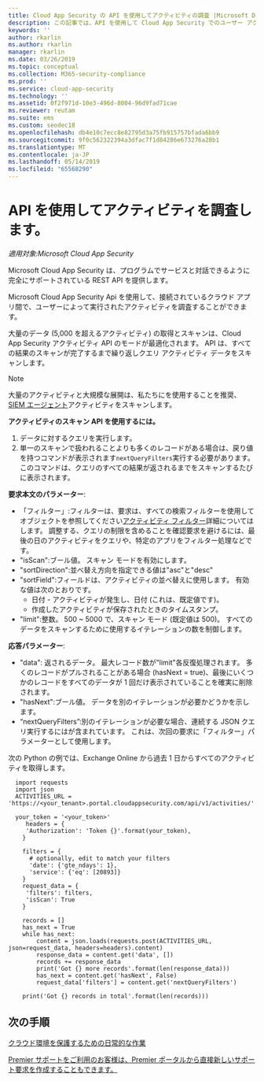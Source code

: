 ```yaml
---
title: Cloud App Security の API を使用してアクティビティの調査 |Microsoft Docs
description: この記事では、API を使用して Cloud App Security でのユーザー アクティビティを調査する方法について説明します。
keywords: ''
author: rkarlin
ms.author: rkarlin
manager: rkarlin
ms.date: 03/26/2019
ms.topic: conceptual
ms.collection: M365-security-compliance
ms.prod: ''
ms.service: cloud-app-security
ms.technology: ''
ms.assetid: 0f2f971d-10e3-496d-8004-96d9fad71cae
ms.reviewer: reutam
ms.suite: ems
ms.custom: seodec18
ms.openlocfilehash: db4e10c7ecc8e82795d3a75fb915757bfada6bb9
ms.sourcegitcommit: 9f0c562322394a3dfac7f1d84286e673276a28b1
ms.translationtype: MT
ms.contentlocale: ja-JP
ms.lasthandoff: 05/14/2019
ms.locfileid: "65568290"
---
```

# <a name="investigate-activities-using-the-api"></a>API を使用してアクティビティを調査します。

*適用対象:Microsoft Cloud App Security*

Microsoft Cloud App Security は、プログラムでサービスと対話できるように完全にサポートされている REST API を提供します。

Microsoft Cloud App Security Api を使用して、接続されているクラウド アプリ間で、ユーザーによって実行されたアクティビティを調査することができます。 

大量のデータ (5,000 を超えるアクティビティ) の取得とスキャンは、Cloud App Security アクティビティ API のモードが最適化されます。 API は、すべての結果のスキャンが完了するまで繰り返しクエリ アクティビティ データをスキャンします。 

> [!NOTE] 
> 大量のアクティビティと大規模な展開は、私たちにを使用することを推奨、 [SIEM エージェント](siem.md)アクティビティをスキャンします。

**アクティビティのスキャン API を使用するには。**

1. データに対するクエリを実行します。
1. 単一のスキャンで扱われることよりも多くのレコードがある場合は、戻り値を持つコマンドが表示されます`nextQueryFilters`実行する必要があります。 このコマンドは、クエリのすべての結果が返されるまでをスキャンするたびに表示されます。
 
 
**要求本文のパラメーター**:
- 「フィルター」:フィルターは、要求は、すべての検索フィルターを使用してオブジェクトを参照してください[アクティビティ フィルター](activity-filters.md)詳細についてはします。 調整する、クエリの制限を含めることを確認要求を避けるには、最後の日のアクティビティをクエリや、特定のアプリをフィルター処理などです。
- "isScan":ブール値。 スキャン モードを有効にします。
- "sortDirection":並べ替え方向を指定できる値は"asc"と"desc" 
- "sortField":フィールドは、アクティビティの並べ替えに使用します。 有効な値は次のとおりです。 
    - 日付 - アクティビティが発生し、日付 (これは、既定値です)。
    - 作成したアクティビティが保存されたときのタイムスタンプ。
- "limit":整数。 500 ~ 5000 で、スキャン モード (既定値は 500)。 すべてのデータをスキャンするために使用するイテレーションの数を制御します。 

**応答パラメーター**:
- "data": 返されるデータ。 最大レコード数が"limit"各反復処理されます。 多くのレコードがプルされることがある場合 (hasNext = true)、最後にいくつかのレコードをすべてのデータが 1 回だけ表示されていることを確実に削除されます。
- "hasNext":ブール値。 データを別のイテレーションが必要かどうかを示します。
- “nextQueryFilters”:別のイテレーションが必要な場合、連続する JSON クエリ実行するにはが含まれています。 これは、次回の要求に「フィルター」パラメーターとして使用します。

次の Python の例では、Exchange Online から過去 1 日からすべてのアクティビティを取得します。

      import requests
      import json
      ACTIVITIES_URL = 'https://<your_tenant>.portal.cloudappsecurity.com/api/v1/activities/'
    
      your_token = '<your_token>'
         headers = {
         'Authorization': 'Token {}'.format(your_token),
        }
    
        filters = {
          # optionally, edit to match your filters
          'date': {'gte_ndays': 1},
          'service': {'eq': [20893]}
        }
        request_data = {
         'filters': filters,
         'isScan': True
        }
        
        records = []
        has_next = True
        while has_next:
            content = json.loads(requests.post(ACTIVITIES_URL, json=request_data, headers=headers).content)
            response_data = content.get('data', [])
            records += response_data
            print('Got {} more records'.format(len(response_data)))
            has_next = content.get('hasNext', False)
            request_data['filters'] = content.get('nextQueryFilters')
        
        print('Got {} records in total'.format(len(records)))
        
 
## <a name="next-steps"></a>次の手順
[クラウド環境を保護するための日常的な作業](daily-activities-to-protect-your-cloud-environment.md)   

[Premier サポートをご利用のお客様は、Premier ポータルから直接新しいサポート要求を作成することもできます。](https://premier.microsoft.com/)  
  
